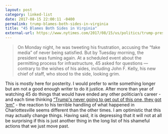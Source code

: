 ```yaml
---
layout: post
category: linked-list
date: 2017-08-15 22:00:11 -0400
permalink: trump-blames-both-sides-in-virginia
title: "45 Blames Both Sides in Virginia"
external-url: https://www.nytimes.com/2017/08/15/us/politics/trump-press-conference-charlottesville.html
---
```


> On Monday night, he was tweeting his frustration, accusing the “fake media” of never being satisfied. But by Tuesday morning, the president was fuming again. At a scheduled event about the permitting process for infrastructure, 45 asked for questions — contrary to the wishes of his aides, including John F. Kelly, his new chief of staff, who stood to the side, looking grim.

This is mostly here for posterity. I would prefer to write something longer but am not a good enough writer to do it justice. After more than year of watching 45 do things that would have ended any other politician’s career - and each time thinking [“Trump's never going to get out of this one, they got ‘em”](https://mobile.twitter.com/MaxTemkin/status/831716860194324480) - the reaction to his terrible handling of what happened in Charlottesville seems different than the other times. I am optimistic that this may actually change things. Having said, it is depressing that it will not at all be surprising if this is just another thing in the long list of his shameful actions that we just move past.

